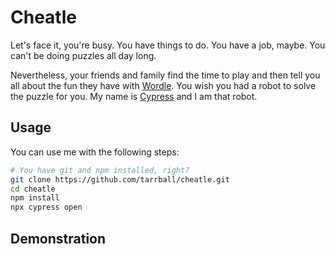 # Cheatle

Let's face it, you're busy. You have things to do. You have a job, maybe. You can't be doing puzzles all day long.

Nevertheless, your friends and family find the time to play and then tell you all about the fun they have with [Wordle](https://www.nytimes.com/games/wordle/index.html). You wish you had a robot to solve the puzzle for you. My name is [Cypress](http://cypress.io) and I am that robot.

## Usage

You can use me with the following steps:

```sh
# You have git and npm installed, right?
git clone https://github.com/tarrball/cheatle.git
cd cheatle
npm install
npx cypress open
```

## Demonstration
